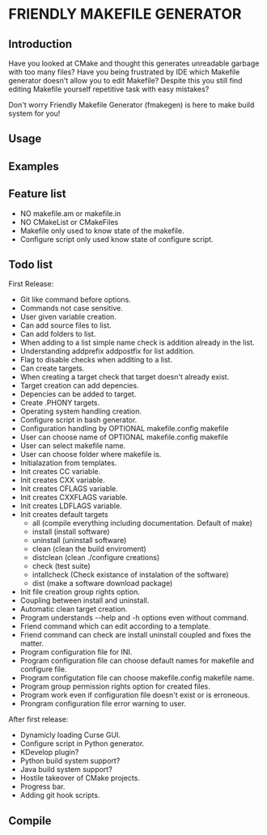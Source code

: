 # FRIENDLY MAKEFILE GENERATOR
## Introduction
Have you looked at CMake and thought this generates unreadable garbage with too many files?
Have you being frustrated by IDE which Makefile generator doesn't allow you to edit Makefile?
Despite this you still find editing Makefile yourself repetitive task with easy mistakes?

Don't worry Friendly Makefile Generator (fmakegen) is here to make build system for you!

## Usage

## Examples

## Feature list
- NO makefile.am or makefile.in
- NO CMakeList or CMakeFiles
- Makefile only used to know state of the makefile.
- Configure script only used know state of configure script.

## Todo list
First Release:
- Git like command before options.
- Commands not case sensitive.
- User given variable creation.
- Can add source files to list.
- Can add folders to list.
- When adding to a list simple name check is addition already in the list.
- Understanding addprefix addpostfix for list addition.
- Flag to disable checks when additing to a list.
- Can create targets.
- When creating a target check that target doesn't already exist.
- Target creation can add depencies.
- Depencies can be added to target.
- Create .PHONY targets.
- Operating system handling creation.
- Configure script in bash generator.
- Configuration handling by OPTIONAL makefile.config makefile
- User can choose name of OPTIONAL makefile.config makefile
- User can select makefile name.
- User can choose folder where makefile is.
- Initialazation from templates.
- Init creates CC variable.
- Init creates CXX variable.
- Init creates CFLAGS variable.
- Init creates CXXFLAGS variable.
- Init creates LDFLAGS variable.
- Init creates default targets
	- all (compile everything including documentation. Default of make)
	- install (install software)
	- uninstall (uninstall software)
	- clean (clean the build enviroment)
	- distclean (clean ./configure creations)
	- check (test suite)
	- intallcheck (Check existance of instalation of the software)
	- dist (make a software download package)
- Init file creation group rights option.
- Coupling between install and uninstall.
- Automatic clean target creation.
- Program understands --help and -h options even without command.
- Friend command which can edit according to a template.
- Friend command can check are install uninstall coupled and fixes the matter.
- Program configuration file for INI.
- Program configuration file can choose default names for makefile and configure file.
- Program configutation file can choose makefile.config makefile name.
- Program group permission rights option for created files.
- Program work even if configuration file doesn't exist or is erroneous.
- Prongram configuration file error warning to user.

After first release:
- Dynamicly loading Curse GUI.
- Configure script in Python generator.
- KDevelop plugin?
- Python build system support?
- Java build system support?
- Hostile takeover of CMake projects.
- Progress bar.
- Adding git hook scripts.

## Compile
